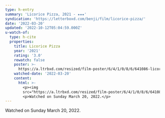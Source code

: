 ```yaml
---
type: h-entry
summary: 'Licorice Pizza, 2021 - ★★★'
syndication: 'https://letterboxd.com/benji/film/licorice-pizza/'
date: '2022-03-20'
updated: '2022-10-12T05:04:59.000Z'
u-watch-of:
  type: h-cite
  properties:
    title: Licorice Pizza
    year: '2021'
    rating: '3.0'
    rewatch: false
    poster: >-
      https://a.ltrbxd.com/resized/film-poster/6/4/1/0/8/6/641086-licorice-pizza-0-600-0-900-crop.jpg?v=6f08c3828c
    watched-date: '2022-03-20'
    content:
      html: >-
        <p><img
        src="https://a.ltrbxd.com/resized/film-poster/6/4/1/0/8/6/641086-licorice-pizza-0-600-0-900-crop.jpg?v=6f08c3828c"/></p>
        <p>Watched on Sunday March 20, 2022.</p>
---
```

Watched on Sunday March 20, 2022.
